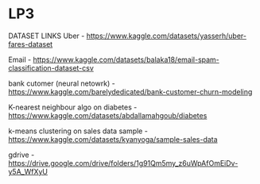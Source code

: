 # LP3
DATASET LINKS
Uber - https://www.kaggle.com/datasets/yasserh/uber-fares-dataset

Email - https://www.kaggle.com/datasets/balaka18/email-spam-classification-dataset-csv

bank cutomer (neural netowrk) - https://www.kaggle.com/barelydedicated/bank-customer-churn-modeling

K-nearest neighbour algo on diabetes -  https://www.kaggle.com/datasets/abdallamahgoub/diabetes

k-means clustering on sales data sample -  https://www.kaggle.com/datasets/kyanyoga/sample-sales-data

gdrive - https://drive.google.com/drive/folders/1g91Qm5my_z6uWpAfOmEiDv-y5A_WfXyU

